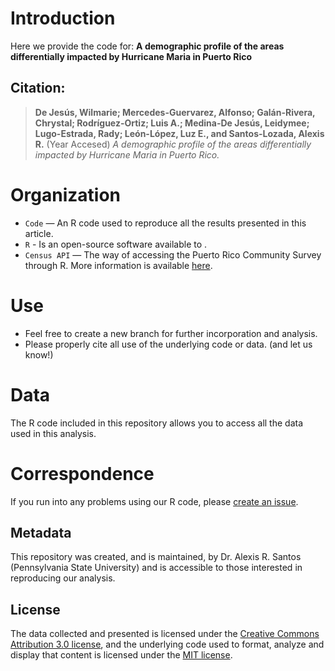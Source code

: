 # Introduction 
Here we provide the code for: **A demographic profile of the areas differentially impacted by Hurricane Maria in Puerto Rico**

## Citation: 

> **De Jesús, Wilmarie; Mercedes-Guervarez, Alfonso; Galán-Rivera, Chrystal; Rodríguez-Ortiz; Luis A.; Medina-De Jesús, Leidymee; Lugo-Estrada, Rady; León-López, Luz E., and Santos-Lozada, Alexis R.** (Year Accesed) *A demographic profile of the areas differentially impacted by Hurricane Maria in Puerto Rico.* 

# Organization
- `Code`  — An R code used to reproduce all the results presented in this article.
- `R` - Is an open-source software available to .
- `Census API`  — The way of accessing the Puerto Rico Community Survey through R. More information is available [here](https://www.census.gov/data/developers/data-sets.html).

# Use
- Feel free to create a new branch for further incorporation and analysis. 
- Please properly cite all use of the underlying code or data. (and let us know!)

# Data
The R code included in this repository allows you to access all the data used in this analysis.

# Correspondence
If you run into any problems using our R code, please [create an issue](https://github.com/alexisrsantos/PR_DEMO/issues).

## Metadata
This repository was created, and is maintained, by Dr. Alexis R. Santos (Pennsylvania State University) and is accessible to those interested in reproducing our analysis.

## License
The data collected and presented is licensed under the [Creative Commons Attribution 3.0 license](http://creativecommons.org/licenses/by/3.0/us/deed.en_US), and the underlying code used to format, analyze and display that content is licensed under the [MIT license](http://opensource.org/licenses/mit-license.php).
